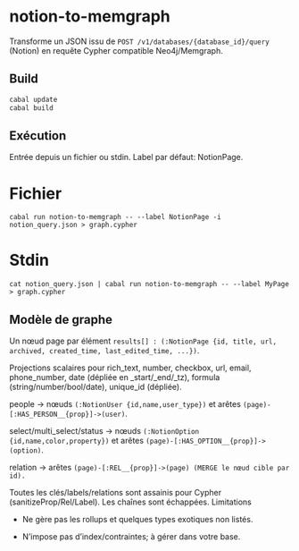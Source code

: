 # notion-to-memgraph

Transforme un JSON issu de `POST /v1/databases/{database_id}/query` (Notion) en requête Cypher compatible Neo4j/Memgraph.

## Build

```bash
cabal update
cabal build
```

## Exécution

Entrée depuis un fichier ou stdin. Label par défaut: NotionPage.

# Fichier

`cabal run notion-to-memgraph -- --label NotionPage -i notion_query.json > graph.cypher`

# Stdin

`cat notion_query.json | cabal run notion-to-memgraph -- --label MyPage > graph.cypher`

## Modèle de graphe

Un nœud page par élément `results[] : (:NotionPage {id, title, url, archived, created_time, last_edited_time, ...})`.

Projections scalaires pour rich_text, number, checkbox, url, email, phone_number, date (dépliée en _start/_end/_tz), formula (string/number/bool/date), unique_id (dépliée).

people → nœuds `(:NotionUser {id,name,user_type})` et arêtes `(page)-[:HAS_PERSON__{prop}]->(user)`.

select/multi_select/status → nœuds `(:NotionOption {id,name,color,property})` et arêtes `(page)-[:HAS_OPTION__{prop}]->(option)`.

relation → arêtes `(page)-[:REL__{prop}]->(page) (MERGE le nœud cible par id).`

Toutes les clés/labels/relations sont assainis pour Cypher (sanitizeProp/Rel/Label). Les chaînes sont échappées.
Limitations

*    Ne gère pas les rollups et quelques types exotiques non listés.

*    N’impose pas d’index/contraintes; à gérer dans votre base.
